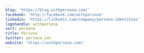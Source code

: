 ```yaml
---
blog: 'https://blog.withpersona.com/'
facebook: 'http://facebook.com/withpersona'
linkedin: 'https://linkedin.com/company/persona-identities'
logohandle: withpersona
sort: persona
title: Persona
twitter: persona_idv
website: 'https://withpersona.com/'
---
```

